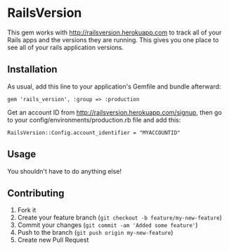 # RailsVersion

This gem works with http://railsversion.herokuapp.com to track all of your Rails apps
and the versions they are running. This gives you one place to see all of your rails
application versions.

## Installation

As usual, add this line to your application's Gemfile and bundle afterward:

    gem 'rails_version', :group => :production

Get an account ID from http://railsversion.herokuapp.com/signup, then go to your config/environments/production.rb file and add this:

    RailsVersion::Config.account_identifier = "MYACCOUNTID"

## Usage

You shouldn't have to do anything else!

## Contributing

1. Fork it
2. Create your feature branch (`git checkout -b feature/my-new-feature`)
3. Commit your changes (`git commit -am 'Added some feature'`)
4. Push to the branch (`git push origin my-new-feature`)
5. Create new Pull Request
